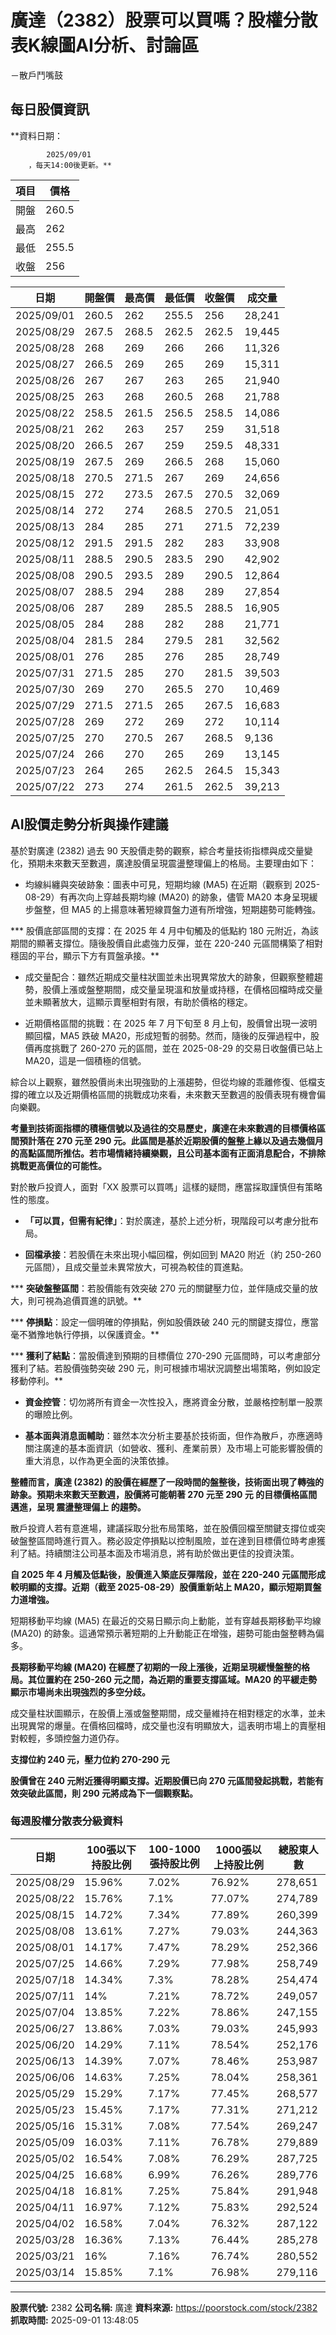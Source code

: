 # 廣達（2382）股票可以買嗎？股權分散表K線圖AI分析、討論區
－散戶鬥嘴鼓

## 每日股價資訊

**資料日期：
        
            2025/09/01
        ，每天14:00後更新。**

| 項目 | 價格 |
|------|------|
| 開盤 | 260.5 |
| 最高 | 262 |
| 最低 | 255.5 |
| 收盤 | 256 |

| 日期 | 開盤價 | 最高價 | 最低價 | 收盤價 | 成交量 |
|------|--------|--------|--------|--------|--------|
| 2025/09/01 | 260.5 | 262 | 255.5 | 256 | 28,241 |
| 2025/08/29 | 267.5 | 268.5 | 262.5 | 262.5 | 19,445 |
| 2025/08/28 | 268 | 269 | 266 | 266 | 11,326 |
| 2025/08/27 | 266.5 | 269 | 265 | 269 | 15,311 |
| 2025/08/26 | 267 | 267 | 263 | 265 | 21,940 |
| 2025/08/25 | 263 | 268 | 260.5 | 268 | 21,788 |
| 2025/08/22 | 258.5 | 261.5 | 256.5 | 258.5 | 14,086 |
| 2025/08/21 | 262 | 263 | 257 | 259 | 31,518 |
| 2025/08/20 | 266.5 | 267 | 259 | 259.5 | 48,331 |
| 2025/08/19 | 267.5 | 269 | 266.5 | 268 | 15,060 |
| 2025/08/18 | 270.5 | 271.5 | 267 | 269 | 24,656 |
| 2025/08/15 | 272 | 273.5 | 267.5 | 270.5 | 32,069 |
| 2025/08/14 | 272 | 274 | 268.5 | 270.5 | 21,051 |
| 2025/08/13 | 284 | 285 | 271 | 271.5 | 72,239 |
| 2025/08/12 | 291.5 | 291.5 | 282 | 283 | 33,908 |
| 2025/08/11 | 288.5 | 290.5 | 283.5 | 290 | 42,902 |
| 2025/08/08 | 290.5 | 293.5 | 289 | 290.5 | 12,864 |
| 2025/08/07 | 288.5 | 294 | 288 | 289 | 27,854 |
| 2025/08/06 | 287 | 289 | 285.5 | 288.5 | 16,905 |
| 2025/08/05 | 284 | 288 | 282 | 288 | 21,771 |
| 2025/08/04 | 281.5 | 284 | 279.5 | 281 | 32,562 |
| 2025/08/01 | 276 | 285 | 276 | 285 | 28,749 |
| 2025/07/31 | 271.5 | 285 | 270 | 281.5 | 39,503 |
| 2025/07/30 | 269 | 270 | 265.5 | 270 | 10,469 |
| 2025/07/29 | 271.5 | 271.5 | 265 | 267.5 | 16,683 |
| 2025/07/28 | 269 | 272 | 269 | 272 | 10,114 |
| 2025/07/25 | 270 | 270.5 | 267 | 268.5 | 9,136 |
| 2025/07/24 | 266 | 270 | 265 | 269 | 13,145 |
| 2025/07/23 | 264 | 265 | 262.5 | 264.5 | 15,343 |
| 2025/07/22 | 273 | 274 | 261.5 | 262.5 | 39,213 |

## AI股價走勢分析與操作建議

基於對廣達 (2382) 過去 90 天股價走勢的觀察，綜合考量技術指標與成交量變化，預期未來數天至數週，廣達股價呈現震盪整理偏上的格局。主要理由如下：

*   均線糾纏與突破跡象：圖表中可見，短期均線 (MA5) 在近期（觀察到 2025-08-29）有再次向上穿越長期均線 (MA20) 的跡象，儘管 MA20 本身呈現緩步盤整，但 MA5 的上揚意味著短線買盤力道有所增強，短期趨勢可能轉強。

***   股價底部區間的支撐：在 2025 年 4 月中旬觸及的低點約 180 元附近，為該期間的顯著支撐位。隨後股價自此處強力反彈，並在 220-240 元區間構築了相對穩固的平台，顯示下方有買盤承接。**

*   成交量配合：雖然近期成交量柱狀圖並未出現異常放大的跡象，但觀察整體趨勢，股價上漲或盤整期間，成交量呈現溫和放量或持穩，在價格回檔時成交量並未顯著放大，這顯示賣壓相對有限，有助於價格的穩定。

*   近期價格區間的挑戰：在 2025 年 7 月下旬至 8 月上旬，股價曾出現一波明顯回檔，MA5 跌破 MA20，形成短暫的弱勢。然而，隨後的反彈過程中，股價再度挑戰了 260-270 元的區間，並在 2025-08-29 的交易日收盤價已站上 MA20，這是一個積極的信號。

綜合以上觀察，雖然股價尚未出現強勁的上漲趨勢，但從均線的乖離修復、低檔支撐的確立以及近期價格區間的挑戰成功來看，未來數天至數週的股價表現有機會偏向樂觀。

**考量到技術面指標的積極信號以及過往的交易歷史，廣達在未來數週的目標價格區間預計落在 270 元至 290 元。此區間是基於近期股價的盤整上緣以及過去幾個月的高點區間所推估。若市場情緒持續樂觀，且公司基本面有正面消息配合，不排除挑戰更高價位的可能性。**

對於散戶投資人，面對「XX 股票可以買嗎」這樣的疑問，應當採取謹慎但有策略性的態度。

*   **「可以買，但需有紀律」**：對於廣達，基於上述分析，現階段可以考慮分批布局。

*   **回檔承接**：若股價在未來出現小幅回檔，例如回到 MA20 附近（約 250-260 元區間），且成交量並未異常放大，可視為較佳的買進點。

***   **突破盤整區間**：若股價能有效突破 270 元的關鍵壓力位，並伴隨成交量的放大，則可視為追價買進的訊號。**

***   **停損點**：設定一個明確的停損點，例如股價跌破 240 元的關鍵支撐位，應當毫不猶豫地執行停損，以保護資金。**

***   **獲利了結點**：當股價達到預期的目標價位 270-290 元區間時，可以考慮部分獲利了結。若股價強勢突破 290 元，則可根據市場狀況調整出場策略，例如設定移動停利。**

*   **資金控管**：切勿將所有資金一次性投入，應將資金分散，並嚴格控制單一股票的曝險比例。

*   **基本面與消息面輔助**：雖然本次分析主要基於技術面，但作為散戶，亦應適時關注廣達的基本面資訊（如營收、獲利、產業前景）及市場上可能影響股價的重大消息，以作為更全面的決策依據。

**整體而言，廣達 (2382) 的股價在經歷了一段時間的盤整後，技術面出現了轉強的跡象。預期未來數天至數週，股價將可能朝著 **270 元至 290 元** 的目標價格區間邁進，呈現 **震盪整理偏上** 的趨勢。**

散戶投資人若有意進場，建議採取分批布局策略，並在股價回檔至關鍵支撐位或突破盤整區間時進行買入。務必設定停損點以控制風險，並在達到目標價位時考慮獲利了結。持續關注公司基本面及市場消息，將有助於做出更佳的投資決策。

**自 2025 年 4 月觸及低點後，股價進入築底反彈階段，並在 220-240 元區間形成較明顯的支撐。近期（截至 2025-08-29）股價重新站上 MA20，顯示短期買盤力道增強。**

短期移動平均線 (MA5) 在最近的交易日顯示向上動能，並有穿越長期移動平均線 (MA20) 的跡象。這通常預示著短期的上升動能正在增強，趨勢可能由盤整轉為偏多。

**長期移動平均線 (MA20) 在經歷了初期的一段上漲後，近期呈現緩慢盤整的格局。其位置約在 250-260 元之間，為近期的重要支撐區域。MA20 的平緩走勢顯示市場尚未出現強烈的多空分歧。**

成交量柱狀圖顯示，在股價上漲或盤整期間，成交量維持在相對穩定的水準，並未出現異常的爆量。在價格回檔時，成交量也沒有明顯放大，這表明市場上的賣壓相對較輕，多頭控盤力道仍存。

**支撐位約 240 元，壓力位約 270-290 元**

**股價曾在 240 元附近獲得明顯支撐。近期股價已向 270 元區間發起挑戰，若能有效突破此區間，則 290 元將成為下一個觀察點。**

### 每週股權分散表分級資料

| 日期 | 100張以下持股比例 | 100-1000張持股比例 | 1000張以上持股比例 | 總股東人數 |
|------|-------------------|--------------------|--------------------|----------|
| 2025/08/29 | 15.96% | 7.02% | 76.92% | 278,651 |
| 2025/08/22 | 15.76% | 7.1% | 77.07% | 274,789 |
| 2025/08/15 | 14.72% | 7.34% | 77.89% | 260,399 |
| 2025/08/08 | 13.61% | 7.27% | 79.03% | 244,363 |
| 2025/08/01 | 14.17% | 7.47% | 78.29% | 252,366 |
| 2025/07/25 | 14.66% | 7.29% | 77.98% | 258,749 |
| 2025/07/18 | 14.34% | 7.3% | 78.28% | 254,474 |
| 2025/07/11 | 14% | 7.21% | 78.72% | 249,057 |
| 2025/07/04 | 13.85% | 7.22% | 78.86% | 247,155 |
| 2025/06/27 | 13.86% | 7.03% | 79.03% | 245,993 |
| 2025/06/20 | 14.29% | 7.11% | 78.54% | 252,176 |
| 2025/06/13 | 14.39% | 7.07% | 78.46% | 253,987 |
| 2025/06/06 | 14.63% | 7.25% | 78.04% | 258,361 |
| 2025/05/29 | 15.29% | 7.17% | 77.45% | 268,577 |
| 2025/05/23 | 15.45% | 7.17% | 77.31% | 271,212 |
| 2025/05/16 | 15.31% | 7.08% | 77.54% | 269,247 |
| 2025/05/09 | 16.03% | 7.11% | 76.78% | 279,889 |
| 2025/05/02 | 16.54% | 7.08% | 76.29% | 287,725 |
| 2025/04/25 | 16.68% | 6.99% | 76.26% | 289,776 |
| 2025/04/18 | 16.81% | 7.25% | 75.84% | 291,948 |
| 2025/04/11 | 16.97% | 7.12% | 75.83% | 292,524 |
| 2025/04/02 | 16.58% | 7.04% | 76.32% | 287,122 |
| 2025/03/28 | 16.36% | 7.13% | 76.44% | 285,278 |
| 2025/03/21 | 16% | 7.16% | 76.74% | 280,552 |
| 2025/03/14 | 15.85% | 7.1% | 76.98% | 279,116 |

---

**股票代號:** 2382
**公司名稱:** 廣達
**資料來源:** https://poorstock.com/stock/2382
**抓取時間:** 2025-09-01 13:48:05